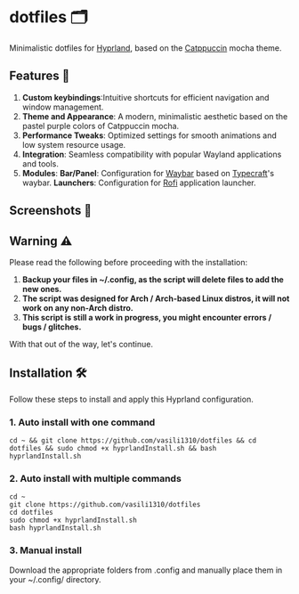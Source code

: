 # dotfiles 🗂️
Minimalistic dotfiles for [Hyprland](https://github.com/hyprwm/Hyprland), based on the [Catppuccin](https://github.com/catppuccin/catppuccin) mocha theme.

## Features 🤩
1. **Custom keybindings**:Intuitive shortcuts for efficient navigation and window management.
2. **Theme and Appearance**: A modern, minimalistic aesthetic based on the pastel purple colors of Catppuccin mocha.
3. **Performance Tweaks**: Optimized settings for smooth animations and low system resource usage.
4. **Integration**: Seamless compatibility with popular Wayland applications and tools.
5. **Modules**:
  **Bar/Panel**: Configuration for [Waybar](https://github.com/Alexays/Waybar) based on [Typecraft](https://github.com/typecraft-dev/dotfiles/tree/master/waybar/.config/waybar)'s waybar.
  **Launchers**: Configuration for [Rofi](https://github.com/davatorium/rofi) application launcher.

## Screenshots 📸


## Warning ⚠️

Please read the following before proceeding with the installation:

1. **Backup your files in ~/.config, as the script will delete files to add the new ones.**
2. **The script was designed for Arch / Arch-based Linux distros, it will not work on any non-Arch distro.**
3. **This script is still a work in progress, you might encounter errors / bugs / glitches.**

With that out of the way, let's continue.

## Installation 🛠️
Follow these steps to install and apply this Hyprland configuration.

### 1. Auto install with one command
```
cd ~ && git clone https://github.com/vasili1310/dotfiles && cd dotfiles && sudo chmod +x hyprlandInstall.sh && bash hyprlandInstall.sh
```

### 2. Auto install with multiple commands
```
cd ~
git clone https://github.com/vasili1310/dotfiles
cd dotfiles
sudo chmod +x hyprlandInstall.sh
bash hyprlandInstall.sh
```

### 3. Manual install
Download the appropriate folders from .config and manually place them in your ~/.config/ directory.
